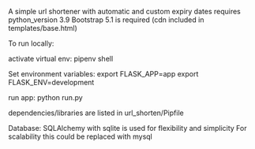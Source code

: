 A simple url shortener with automatic and custom expiry dates
requires python_version 3.9 
Bootstrap 5.1 is required (cdn included in templates/base.html)

To run locally:

activate virtual env: 
pipenv shell

Set environment variables:
export FLASK_APP=app
export FLASK_ENV=development

run app:
python run.py

dependencies/libraries are listed in url_shorten/Pipfile

Database:
SQLAlchemy with sqlite is used for flexibility and simplicity
For scalability this could be replaced with mysql 

